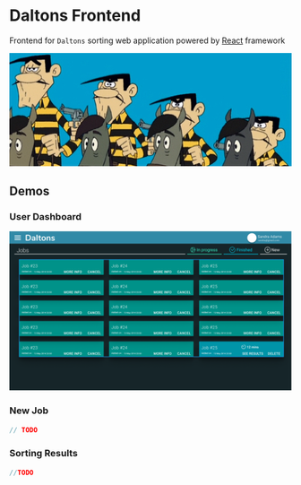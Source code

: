 # Daltons Frontend
Frontend for `Daltons` sorting web application powered by [React](https://reactjs.org/) framework

![daltons header](assets/images/daltons-header.jpg)

## Demos
### User Dashboard
![](designs/dashboard.png)

### New Job
```js
// TODO
```

### Sorting Results
```js
//TODO
```